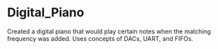 # Digital_Piano

Created a digital piano that would play certain notes when the matching frequency was added. Uses concepts of DACs, UART, and FIFOs.
